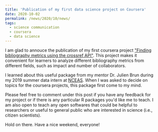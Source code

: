 ```yaml
---
title: 'Publication of my first data science project on Coursera'
date: 2020-10-02
permalink: /news/2020/10/news/
tags:
  - science communication
  - coursera
  - data science
---
```


I am glad to annouce the publication of my first coursera project ["Finding bibliography metrics using the crossref API"](https://www.coursera.org/projects/finding-bibliography-metrics-using-crossref-api). This project makes it convenient for learners to analyze different bibliography metrics from different fields, such as impact and number of collaborators. 

I learned about this useful package from my mentor Dr. Julien Brun during my 2019 summer data intern at [NCEAS](https://www.nceas.ucsb.edu/). When I was asked to decide on topics for the coursera projects, this package first come to my mind. 

Please feel free to comment under this post if you have any feedback for my project or if there is any particular R packages you'd like me to teach. I am also open to teach any open softwares that could be helpful to researchers or useful to general public who are interested in science (i.e., citizen scientists). 

Hold on there. Have a nice weekend, everyone!

